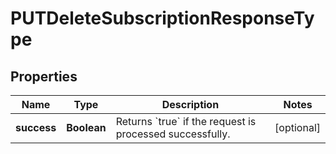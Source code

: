 

# PUTDeleteSubscriptionResponseType


## Properties

| Name | Type | Description | Notes |
|------------ | ------------- | ------------- | -------------|
|**success** | **Boolean** | Returns &#x60;true&#x60; if the request is processed successfully. |  [optional] |




